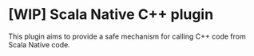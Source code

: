 # [WIP] Scala Native C++ plugin

This plugin aims to provide a safe mechanism for calling C++ code from Scala Native code.
